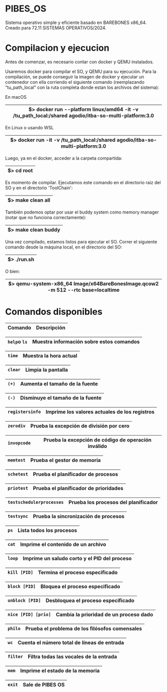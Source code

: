 # PIBES_OS

Sistema operativo simple y eficiente basado en BAREBONES x86_64. Creado para 72.11 SISTEMAS OPERATIVOS/2024.

# Compilacion y ejecucion

Antes de comenzar, es necesario contar con docker y QEMU instalados.

Usaremos docker para compilar el SO, y QEMU para su ejecución. Para la compilación, se puede conseguir la imagen de docker y ejecutar un contenedor con ella corriendo el siguiente comando (reemplazando “tu_path_local” con la ruta completa donde estan los archivos del sistema):

En macOS

| $> docker run --platform linux/amd64 -it -v /tu_path_local:/shared agodio/itba-so-multi-platform:3.0 |
| ---------------------------------------------------------------------------------------------------- |

En Linux o usando WSL

| $> docker run -it -v /tu_path_local:/shared agodio/itba-so-multi-platform:3.0 |
| ----------------------------------------------------------------------------- |

Luego, ya en el docker, acceder a la carpeta compartida:

| $> cd root |
| ---------- |

Es momento de compilar. Ejecutamos este comando en el directorio raiz del SO y en el directorio 'ToolChain':

| $> make clean all |
| ----------------- |

También podemos optar por usar el buddy system como memory manager (notar que no funciona correctamente):

| $> make clean buddy |
| ------------------- |

Una vez compilado, estamos listos para ejecutar el SO. Correr el siguiente comando desde la máquina local, en el directorio del SO:

| $> ./run.sh |
| ----------- |

O bien:

| $> qemu-system-x86_64 Image/x64BareBonesImage.qcow2 -m 512 --rtc base=localtime |
| ------------------------------------------------------------------------------- |

# Comandos disponibles

| Comando | Descripción |
| ------- | ------------ |

| `help`o `ls` | Muestra información sobre estos comandos |
| ---------------- | ----------------------------------------- |

| `time` | Muestra la hora actual |
| -------- | ---------------------- |

| `clear` | Limpia la pantalla |
| --------- | ------------------ |

| `(+)` | Aumenta el tamaño de la fuente |
| ------- | ------------------------------- |

| `(-)` | Disminuye el tamaño de la fuente |
| ------- | --------------------------------- |

| `registersinfo` | Imprime los valores actuales de los registros |
| ----------------- | --------------------------------------------- |

| `zerodiv` | Prueba la excepción de división por cero |
| ----------- | ------------------------------------------ |

| `invopcode` | Prueba la excepción de código de operación inválido |
| ------------- | ------------------------------------------------------- |

| `memtest` | Prueba el gestor de memoria |
| ----------- | --------------------------- |

| `schetest` | Prueba el planificador de procesos |
| ------------ | ---------------------------------- |

| `priotest` | Prueba el planificador de prioridades |
| ------------ | ------------------------------------- |

| `testschedulerprocesses` | Prueba los procesos del planificador |
| -------------------------- | ------------------------------------ |

| `testsync` | Prueba la sincronización de procesos |
| ------------ | ------------------------------------- |

| `ps` | Lista todos los procesos |
| ------ | ------------------------ |

| `cat` | Imprime el contenido de un archivo |
| ------- | ---------------------------------- |

| `loop` | Imprime un saludo corto y el PID del proceso |
| -------- | -------------------------------------------- |

| `kill [PID]` | Termina el proceso especificado |
| -------------- | ------------------------------- |

| `block [PID]` | Bloquea el proceso especificado |
| --------------- | ------------------------------- |

| `unblock [PID]` | Desbloquea el proceso especificado |
| ----------------- | ---------------------------------- |

| `nice [PID] [prio]` | Cambia la prioridad de un proceso dado |
| --------------------- | -------------------------------------- |

| `philo` | Prueba el problema de los filósofos comensales |
| --------- | ----------------------------------------------- |

| `wc` | Cuenta el número total de líneas de entrada |
| ------ | --------------------------------------------- |

| `filter` | Filtra todas las vocales de la entrada |
| ---------- | -------------------------------------- |

| `mem` | Imprime el estado de la memoria |
| ------- | ------------------------------- |

| `exit` | Sale de PIBES OS |
| -------- | ---------------- |
